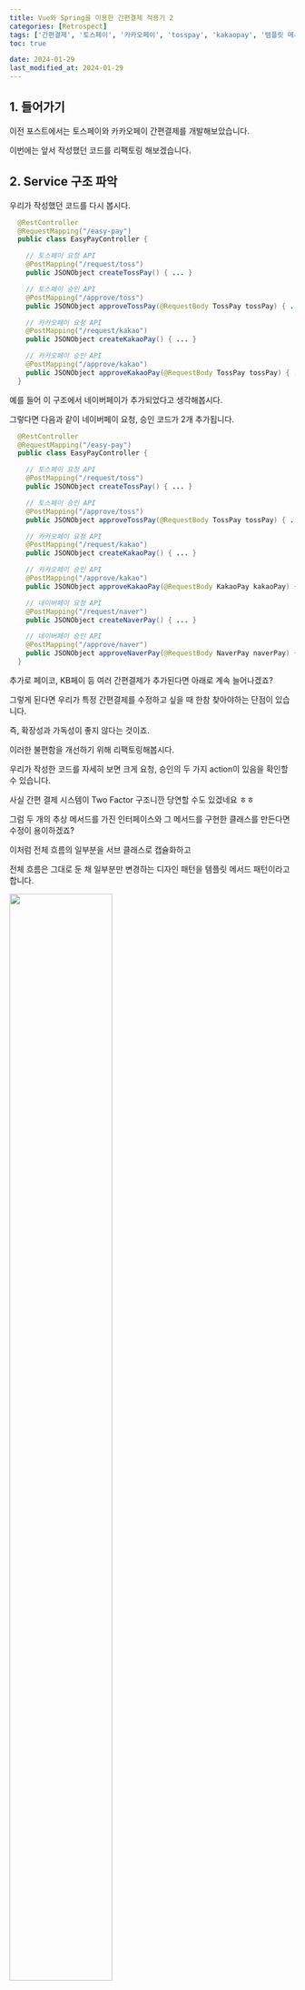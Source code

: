 ```yaml
---
title: Vue와 Spring을 이용한 간편결제 적용기 2
categories: [Retrospect]
tags: ['간편결제', '토스페이', '카카오페이', 'tosspay', 'kakaopay', '템플릿 메서드 패턴']
toc: true

date: 2024-01-29
last_modified_at: 2024-01-29
---
```


## 1. 들어가기

이전 포스트에서는 토스페이와 카카오페이 간편결제를 개발해보았습니다.

이번에는 앞서 작성했던 코드를 리팩토링 해보겠습니다.

## 2. Service 구조 파악

우리가 작성했던 코드를 다시 봅시다.

```java
  @RestController
  @RequestMapping("/easy-pay")
  public class EasyPayController {

    // 토스페이 요청 API
    @PostMapping("/request/toss")
    public JSONObject createTossPay() { ... }

    // 토스페이 승인 API
    @PostMapping("/approve/toss")
    public JSONObject approveTossPay(@RequestBody TossPay tossPay) { ... }

    // 카카오페이 요청 API
    @PostMapping("/request/kakao")
    public JSONObject createKakaoPay() { ... }

    // 카카오페이 승인 API
    @PostMapping("/approve/kakao")
    public JSONObject approveKakaoPay(@RequestBody TossPay tossPay) { ... }
  }
```

예를 들어 이 구조에서 네이버페이가 추가되었다고 생각해봅시다.

그렇다면 다음과 같이 네이버페이 요청, 승인 코드가 2개 추가됩니다.

```java
  @RestController
  @RequestMapping("/easy-pay")
  public class EasyPayController {

    // 토스페이 요청 API
    @PostMapping("/request/toss")
    public JSONObject createTossPay() { ... }

    // 토스페이 승인 API
    @PostMapping("/approve/toss")
    public JSONObject approveTossPay(@RequestBody TossPay tossPay) { ... }

    // 카카오페이 요청 API
    @PostMapping("/request/kakao")
    public JSONObject createKakaoPay() { ... }

    // 카카오페이 승인 API
    @PostMapping("/approve/kakao")
    public JSONObject approveKakaoPay(@RequestBody KakaoPay kakaoPay) { ... }

    // 네이버페이 요청 API
    @PostMapping("/request/naver")
    public JSONObject createNaverPay() { ... }

    // 네이버페이 승인 API
    @PostMapping("/approve/naver")
    public JSONObject approveNaverPay(@RequestBody NaverPay naverPay) { ... }
  }
```

추가로 페이코, KB페이 등 여러 간편결제가 추가된다면 아래로 계속 늘어나겠죠?

그렇게 된다면 우리가 특정 간편결제를 수정하고 싶을 때 한참 찾아야하는 단점이 있습니다. 

즉, 확장성과 가독성이 좋지 않다는 것이죠.

이러한 불편함을 개선하기 위해 리팩토링해봅시다.

우리가 작성한 코드를 자세히 보면 크게 요청, 승인의 두 가지 action이 있음을 확인할 수 있습니다.

사실 간편 결제 시스템이 Two Factor 구조니깐 당연할 수도 있겠네요 ㅎㅎ

그럼 두 개의 추상 메서드를 가진 인터페이스와 그 메서드를 구현한 클래스를 만든다면 수정이 용이하겠죠?

이처럼 전체 흐름의 일부분을 서브 클래스로 캡슐화하고

전체 흐름은 그대로 둔 채 일부분만 변경하는 디자인 패턴을 템플릿 메서드 패턴이라고 합니다.

<div class="div-post-img">
  <img src="{{ site.url }}/assets/img/retrospect/pay8.png" width="60%" height="70%" />
</div>

그럼, 템플릿 메서드 패턴을 사용해 구조를 분리해봅시다.

## 3. Service 분리

먼저 간편결제 인터페이스를 생성합니다.

```java
// 간편결제 인터페이스
  public interface EasyPayService {

    // 결제 요청 API
    JSONObject request(EasyPay easyPay);

    // 결제 승인 API
    JSONObject approve(EasyPay easyPay);
  }
```

간편결제 인터페이스는 요청과 승인 두 개의 추상 메서드를 가집니다.

그리고 토스페이와 카카오페이 클래스에서는 앞서 만들었던 추상 메서드를 구현하면 됩니다.

```java
// 토스페이 클래스
  @Service
  public class TossPayService implements EasyPayService {

    // 결제 요청 API
    @Override
    public JSONObject request(EasyPay easyPay) { ... }

    // 결제 승인 API
    @Override
    public JSONObject approve(EasyPay easyPay) { ... }
    
  }
```

```java
// 카카오페이 클래스
  @Service
  public class KakaoPayService implements EasyPayService {

    // 결제 요청 API
    @Override
    public JSONObject request(EasyPay easyPay) { ... }

    // 결제 승인 API
    @Override
    public JSONObject approve(EasyPay easyPay) { ... }

  }
```

템플릿 메서드 패턴을 적용하면 상위 클래스의 메서드만 보더라도 전체 동작을 이해할 수 있고

서브 클래스 재정의를 통한 확장에 유리하다는 장점이 있습니다.

---

다음 포스트에서는 분리한 서비스들을 호출할 Controller를 리팩토링 해보겠습니다.

→ [Controller 리팩토링](../pay3)